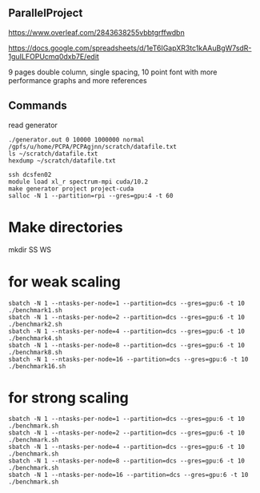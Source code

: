 ## ParallelProject

https://www.overleaf.com/2843638255vbbtgrffwdbn

https://docs.google.com/spreadsheets/d/1eT6IGapXR3tc1kAAuBgW7sdR-1guILFOPUcmq0dxb7E/edit

9 pages double column, single spacing, 10 point font with more performance graphs and more references


## Commands

read generator
```
./generator.out 0 10000 1000000 normal /gpfs/u/home/PCPA/PCPAgjnn/scratch/datafile.txt
ls ~/scratch/datafile.txt
hexdump ~/scratch/datafile.txt
 ```

```
ssh dcsfen02
module load xl_r spectrum-mpi cuda/10.2
make generator project project-cuda
salloc -N 1 --partition=rpi --gres=gpu:4 -t 60

```
# Make directories
mkdir SS WS
    
# for weak scaling
```
sbatch -N 1 --ntasks-per-node=1 --partition=dcs --gres=gpu:6 -t 10 ./benchmark1.sh
sbatch -N 1 --ntasks-per-node=2 --partition=dcs --gres=gpu:6 -t 10 ./benchmark2.sh
sbatch -N 1 --ntasks-per-node=4 --partition=dcs --gres=gpu:6 -t 10 ./benchmark4.sh
sbatch -N 1 --ntasks-per-node=8 --partition=dcs --gres=gpu:6 -t 10 ./benchmark8.sh
sbatch -N 1 --ntasks-per-node=16 --partition=dcs --gres=gpu:6 -t 10 ./benchmark16.sh
```
# for strong scaling
```
sbatch -N 1 --ntasks-per-node=1 --partition=dcs --gres=gpu:6 -t 10 ./benchmark.sh
sbatch -N 1 --ntasks-per-node=2 --partition=dcs --gres=gpu:6 -t 10 ./benchmark.sh
sbatch -N 1 --ntasks-per-node=4 --partition=dcs --gres=gpu:6 -t 10 ./benchmark.sh
sbatch -N 1 --ntasks-per-node=8 --partition=dcs --gres=gpu:6 -t 10 ./benchmark.sh
sbatch -N 1 --ntasks-per-node=16 --partition=dcs --gres=gpu:6 -t 10 ./benchmark.sh
```

